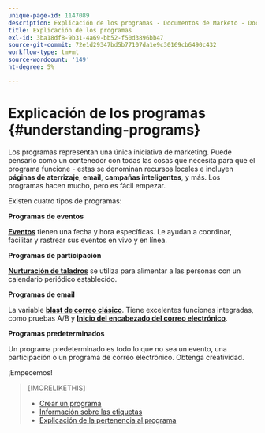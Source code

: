 ```yaml
---
unique-page-id: 1147089
description: Explicación de los programas - Documentos de Marketo - Documentación del producto
title: Explicación de los programas
exl-id: 3ba18df8-9b31-4a69-bb52-f50d3896bb47
source-git-commit: 72e1d29347bd5b77107da1e9c30169cb6490c432
workflow-type: tm+mt
source-wordcount: '149'
ht-degree: 5%

---
```


# Explicación de los programas {#understanding-programs}

Los programas representan una única iniciativa de marketing. Puede pensarlo como un contenedor con todas las cosas que necesita para que el programa funcione - estas se denominan recursos locales e incluyen **páginas de aterrizaje**, **email**, **campañas inteligentes**, y más. Los programas hacen mucho, pero es fácil empezar.

Existen cuatro tipos de programas:

**Programas de eventos**

**[Eventos](/help/marketo/product-docs/demand-generation/events/understanding-events/understanding-event-programs.md)** tienen una fecha y hora específicas. Le ayudan a coordinar, facilitar y rastrear sus eventos en vivo y en línea.

**Programas de participación**

**[Nurturación de taladros](/help/marketo/product-docs/email-marketing/drip-nurturing/creating-an-engagement-program/understanding-engagement-programs.md)** se utiliza para alimentar a las personas con un calendario periódico establecido.

**Programas de email**

La variable **[blast de correo clásico](/help/marketo/product-docs/email-marketing/email-programs/creating-an-email-program/understanding-email-programs.md)**. Tiene excelentes funciones integradas, como pruebas A/B y **[Inicio del encabezado del correo electrónico](/help/marketo/product-docs/email-marketing/email-programs/email-program-actions/head-start-for-email-programs.md)**.

**Programas predeterminados**

Un programa predeterminado es todo lo que no sea un evento, una participación o un programa de correo electrónico. Obtenga creatividad.

¡Empecemos!

>[!MORELIKETHIS]
>
>* [Crear un programa](/help/marketo/product-docs/email-marketing/email-programs/creating-an-email-program/create-an-email-program.md)
>* [Información sobre las etiquetas](/help/marketo/product-docs/core-marketo-concepts/programs/working-with-programs/understanding-tags.md)
>* [Explicación de la pertenencia al programa](/help/marketo/product-docs/core-marketo-concepts/programs/creating-programs/understanding-program-membership.md)

